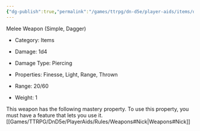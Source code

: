 ```yaml
---
{"dg-publish":true,"permalink":"/games/ttrpg/dn-d5e/player-aids/items/dagger/","tags":["TTRPG/DND/5e","damage","combat"],"noteIcon":""}
---
```



Melee Weapon (Simple, Dagger)

- Category: Items
- Damage: 1d4
- Damage Type: Piercing

- Properties: Finesse, Light, Range, Thrown
- Range: 20/60

- Weight: 1

This weapon has the following mastery property. To use this property, you must have a feature that lets you use it.
[[Games/TTRPG/DnD5e/PlayerAids/Rules/Weapons#Nick\|Weapons#Nick]]